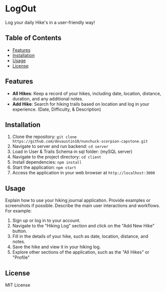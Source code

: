 # LogOut
Log your daily Hike's in a user-friendly way!

## Table of Contents
- [Features](#features)
- [Installation](#installation)
- [Usage](#usage)
- [License](#license)

## Features

- **All Hikes**: Keep a record of your hikes, including date, location, distance, duration, and any additional notes.
- **Add Hike**: Search for hiking trails based on location and log in your experience. (Date, Difficulty, & Description)

## Installation

1. Clone the repository: `git clone https://github.com/devaustin10/nunchuck-scorpion-capstone.git`
2. Navigate to server and run backend: `cd server`
3. Load in User & Trails Schema in sql folder: (mySQL server)
4. Navigate to the project directory: `cd client`
5. Install dependencies: `npm install`
6. Start the application: `npm start`
7. Access the application in your web browser at `http://localhost:3000`

## Usage
Explain how to use your hiking journal application. Provide examples or screenshots if possible. Describe the main user interactions and workflows. For example:

1. Sign up or log in to your account.
2. Navigate to the "Hiking Log" section and click on the "Add New Hike" button.
3. Fill in the details of your hike, such as date, location, distance, and notes.
4. Save the hike and view it in your hiking log.
5. Explore other sections of the application, such as the "All Hikes" or "Profile"

## License
MIT License
